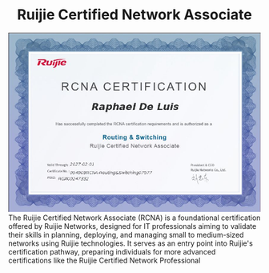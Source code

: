 ## <h1 style="text-align: center; "> Ruijie Certified Network Associate <br> </h1>
  <img src="../../assets/images/Ruijie.png"  width="2000"/>
The Ruijie Certified Network Associate (RCNA) is a foundational certification offered by Ruijie Networks, designed for IT professionals aiming to validate their skills in planning, deploying, and managing small to medium-sized networks using Ruijie technologies. It serves as an entry point into Ruijie's certification pathway, preparing individuals for more advanced certifications like the Ruijie Certified Network Professional<p> <br>




